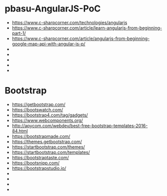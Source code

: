 # pbasu-AngularJS-PoC

* https://www.c-sharpcorner.com/technologies/angularjs
* https://www.c-sharpcorner.com/article/learn-angularjs-from-beginning-part-1/
* https://www.c-sharpcorner.com/article/angularjs-from-beginning-google-map-api-with-angular-js-p/
* 
* 
* 
* 
* 



# Bootstrap
* https://getbootstrap.com/
* https://bootswatch.com/
* https://bootstrap4.com/tag/gadgets/
* https://www.webcomponents.org/
* http://apycom.com/webdev/best-free-bootstrap-templates-2016-84.html
* https://bootstrapmade.com/
* https://themes.getbootstrap.com/
* https://startbootstrap.com/themes/
* https://startbootstrap.com/templates/
* https://bootstraptaste.com/
* https://bootsnipp.com/
* https://bootstrapstudio.io/
* 
* 
* 
* 
